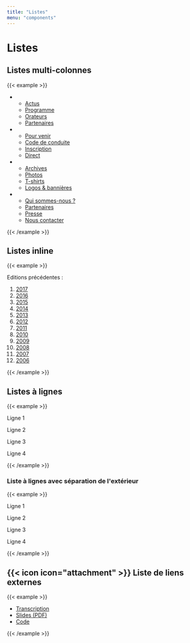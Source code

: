 ```yaml
---
title: "Listes"
menu: "components"
---
```


# Listes

## Listes multi-colonnes

{{< example >}}
<ul class="columns-list">
    <li>
        <ul>
        <li><a href="#">Actus</a></li>
        <li><a href="#">Programme</a></li>
        <li><a href="#">Orateurs</a></li>
        <li><a href="#">Partenaires</a></li>
        </ul>
    </li>
    <li>
        <ul>
        <li><a href="#">Pour venir</a></li>
        <li><a href="#">Code de conduite</a></li>
        <li><a href="#">Inscription</a></li>
        <li><a href="#">Direct</a></li>
        </ul>
    </li>
    <li>
        <ul>
        <li><a href="#">Archives</a></li>
        <li><a href="#">Photos</a></li>
        <li><a href="#">T-shirts</a></li>
        <li><a href="#">Logos & bannières</a></li>
        </ul>
    </li>
    <li>
        <ul>
        <li><a href="#">Qui sommes-nous&nbsp;?</a></li>
        <li><a href="#">Partenaires</a></li>
        <li><a href="#">Presse</a></li>
        <li><a href="#">Nous contacter</a></li>
        </ul>
    </li>
</ul>
{{< /example >}}

## Listes inline

{{< example >}}
<p class="normal inline-title">
    Editions précédentes&nbsp;:
</p>
<ol class="inline-list">
    <li><a href="//www.paris-web.fr/2017/">2017</a></li>
    <li><a href="//www.paris-web.fr/2016/">2016</a></li>
    <li><a href="//www.paris-web.fr/2015/">2015</a></li>
    <li><a href="//www.paris-web.fr/2014/">2014</a></li>
    <li><a href="//www.paris-web.fr/2013/">2013</a></li>
    <li><a href="//www.paris-web.fr/2012/">2012</a></li>
    <li><a href="//www.paris-web.fr/2011/">2011</a></li>
    <li><a href="//www.paris-web.fr/2010/">2010</a></li>
    <li><a href="//www.paris-web.fr/2009/">2009</a></li>
    <li><a href="//www.paris-web.fr/2008/">2008</a></li>
    <li><a href="//www.paris-web.fr/2007/">2007</a></li>
    <li><a href="//www.paris-web.fr/2006/">2006</a></li>
</ol>
{{< /example >}}

## Listes à lignes

{{< example >}}
<div class="line-list">
  <p>Ligne 1</p>
  <p>Ligne 2</p>
  <p>Ligne 3</p>
  <p>Ligne 4</p>
</div>
{{< /example >}}

### Liste à lignes avec séparation de l'extérieur

{{< example >}}
<div class="line-list line-list--full">
  <p>Ligne 1</p>
  <p>Ligne 2</p>
  <p>Ligne 3</p>
  <p>Ligne 4</p>
</div>
{{< /example >}}

## {{< icon icon="attachment" >}} Liste de liens externes

{{< example >}}
<ul class="link-list">
<li><a href="#transcription">Transcription<a/></li>
<li><a href="#pdf">Slides (PDF)</a></li>
<li><a href="#code">Code</a></li>
</ul>
{{< /example >}}
